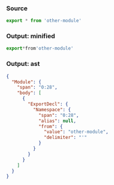 ### Source
```js source:module
export * from 'other-module'
```

### Output: minified
```js
export*from'other-module'
```

### Output: ast
```json
{
  "Module": {
    "span": "0:28",
    "body": [
      {
        "ExportDecl": {
          "Namespace": {
            "span": "0:28",
            "alias": null,
            "from": {
              "value": "other-module",
              "delimiter": "'"
            }
          }
        }
      }
    ]
  }
}
```
